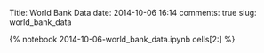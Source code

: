 Title: World Bank Data
date:  2014-10-06 16:14
comments: true
slug: world_bank_data

{% notebook 2014-10-06-world_bank_data.ipynb cells[2:] %}
